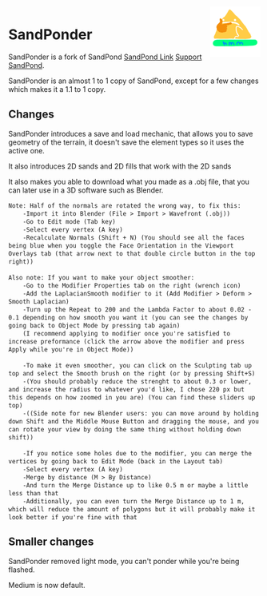 <img align="right" height="100" src="Media/Images/favicon.png">

# SandPonder
SandPonder is a fork of SandPond [SandPond Link](https://github.com/TodePond/SandPond) [Support SandPond](https://patreon.com/TodePond).<br>

SandPonder is an almost 1 to 1 copy of SandPond, except for a few changes which makes it a 1.1 to 1 copy.

## Changes
SandPonder introduces a save and load mechanic, that allows you to save geometry of the terrain, it doesn't save the element types so it uses the active one.

It also introduces 2D sands and 2D fills that work with the 2D sands

It also makes you able to download what you made as a .obj file, that you can later use in a 3D software such as Blender.
	
	Note: Half of the normals are rotated the wrong way, to fix this: 
		-Import it into Blender (File > Import > Wavefront (.obj))
		-Go to Edit mode (Tab key)
		-Select every vertex (A key)
		-Recalculate Normals (Shift + N) (You should see all the faces being blue when you toggle the Face Orientation in the Viewport Overlays tab (that arrow next to that double circle button in the top right))
	
	Also note: If you want to make your object smoother:
		-Go to the Modifier Properties tab on the right (wrench icon)
		-Add the LaplacianSmooth modifier to it (Add Modifier > Deform > Smooth Laplacian)
		-Turn up the Repeat to 200 and the Lambda Factor to about 0.02 - 0.1 depending on how smooth you want it (you can see the changes by going back to Object Mode by pressing tab again)
		(I recommend applying to modifier once you're satisfied to increase preformance (click the arrow above the modifier and press Apply while you're in Object Mode))
		
		-To make it even smoother, you can click on the Sculpting tab up top and select the Smooth brush on the right (or by pressing Shift+S)
		-(You should probably reduce the strenght to about 0.3 or lower, and increase the radius to whatever you'd like, I chose 220 px but this depends on how zoomed in you are) (You can find these sliders up top)
		-((Side note for new Blender users: you can move around by holding down Shift and the Middle Mouse Button and dragging the mouse, and you can rotate your view by doing the same thing without holding down shift))
		
		-If you notice some holes due to the modifier, you can merge the vertices by going back to Edit Mode (back in the Layout tab)
		-Select every vertex (A key)
		-Merge by distance (M > By Distance)
		-And turn the Merge Distance up to like 0.5 m or maybe a little less than that
		-Additionally, you can even turn the Merge Distance up to 1 m, which will reduce the amount of polygons but it will probably make it look better if you're fine with that
## Smaller changes

SandPonder removed light mode, you can't ponder while you're being flashed.

Medium is now default.